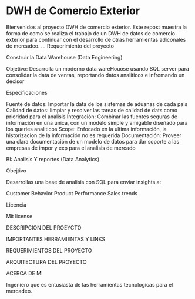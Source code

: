 # DWH de Comercio Exterior
Bienvenidos al proyecto DWH de comercio exterior.
Este repost muestra la forma de como se realiza el trabajo de un DWH de datos de comercio exterior para continuar con el desarrollo de otras herramientas adiconales de mercadeo.
...
Requerimiento del proyecto

Construir la Data Warehouse (Data Engineering)

Objetivo: Desarrolla un moderno data wareHouose usando SQL server para consolidar la data de ventas, reportando datos analiticos e infromando un decisor

Especificaciones

Fuente de datos: Importar la data de los sistemas de aduanas de cada pais
Calidad de datos: limpiar y resolver las tareas de calidad de dats como prioridad para el analisis
Integración: Combinar las fuentes seguras de información en una unica, con un modelo simple y amigable diseñado para los queries analiticos
Scope: Enfocado en la ultima información, la historizacion de la información no es requerida
Documentación: Proveer una clara documentación de un modelo de datos para dar soporte a las empresas de impor y exp para el analisis de mercado

BI: Analisis Y reportes (Data Analytics)

Obejtivo

Desarrollas una base de analisis con SQL para enviar insights a:

Customer Behavior
Product Performance
Sales trends

Licencia

Mit license

DESCRIPCION DEL PROEYCTO


IMPORTANTES HERRAMIENTAS Y LINKS


REQUERIMIENTOS DEL PROYECTO

ARQUITECTURA DEL PROYECTO


ACERCA DE MI

Ingeniero que es entusiasta de las herramientas tecnologicas para el mercadeo.

